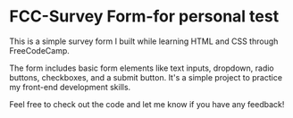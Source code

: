 # FCC-Survey Form-for personal test

This is a simple survey form I built while learning HTML and CSS through FreeCodeCamp.

The form includes basic form elements like text inputs, dropdown, radio buttons, checkboxes, and a submit button. It's a simple project to practice my front-end development skills.

Feel free to check out the code and let me know if you have any feedback!
